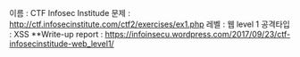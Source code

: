 
이름 : CTF Infosec Institude
문제 : http://ctf.infosecinstitute.com/ctf2/exercises/ex1.php 
레벨 : 웹 level 1 
공격타입 : XSS
**Write-up report : https://infoinsecu.wordpress.com/2017/09/23/ctf-infosecinstitude-web_level1/ 


